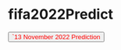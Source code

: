 # fifa2022Predict
<a><button name="button" style = "color: red" onclick="https://xsomoy.github.io/fifa2022Predict/">`13 November 2022 Prediction</button></a>
